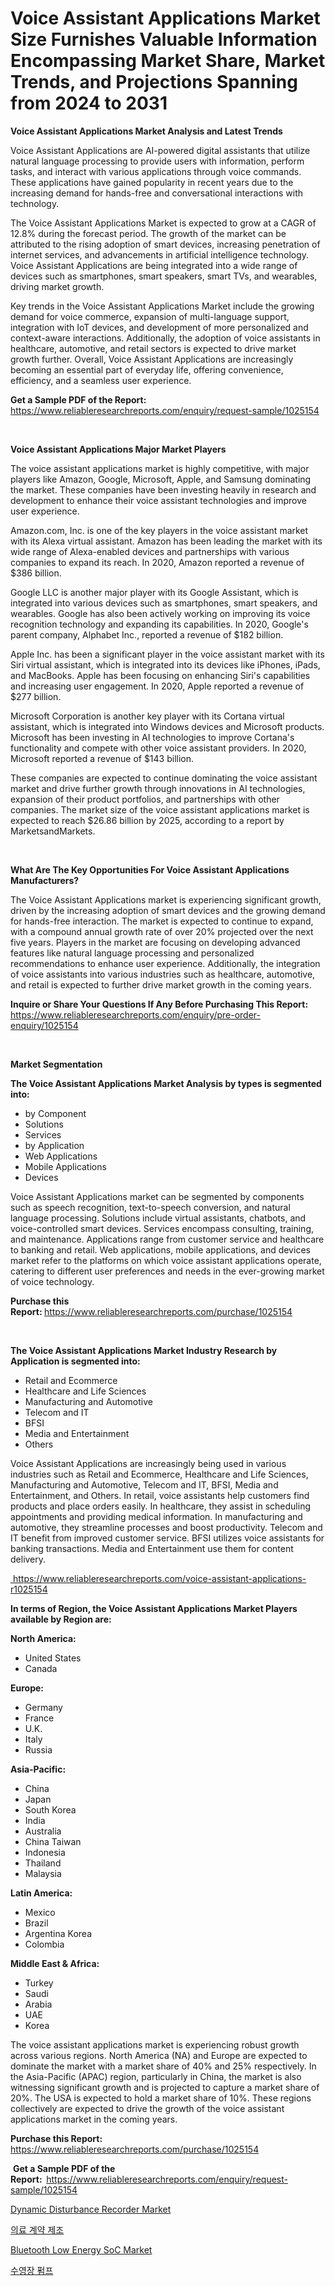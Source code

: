 <p><h1>Voice Assistant Applications Market Size Furnishes Valuable Information Encompassing Market Share, Market Trends, and Projections Spanning from 2024 to 2031</h1></p><p><strong>Voice Assistant Applications Market Analysis and Latest Trends</strong></p>
<p><p>Voice Assistant Applications are AI-powered digital assistants that utilize natural language processing to provide users with information, perform tasks, and interact with various applications through voice commands. These applications have gained popularity in recent years due to the increasing demand for hands-free and conversational interactions with technology.</p><p>The Voice Assistant Applications Market is expected to grow at a CAGR of 12.8% during the forecast period. The growth of the market can be attributed to the rising adoption of smart devices, increasing penetration of internet services, and advancements in artificial intelligence technology. Voice Assistant Applications are being integrated into a wide range of devices such as smartphones, smart speakers, smart TVs, and wearables, driving market growth.</p><p>Key trends in the Voice Assistant Applications Market include the growing demand for voice commerce, expansion of multi-language support, integration with IoT devices, and development of more personalized and context-aware interactions. Additionally, the adoption of voice assistants in healthcare, automotive, and retail sectors is expected to drive market growth further. Overall, Voice Assistant Applications are increasingly becoming an essential part of everyday life, offering convenience, efficiency, and a seamless user experience.</p></p>
<p><strong>Get a Sample PDF of the Report:&nbsp;</strong> <a href="https://www.reliableresearchreports.com/enquiry/request-sample/1025154">https://www.reliableresearchreports.com/enquiry/request-sample/1025154</a></p>
<p>&nbsp;</p>
<p><strong>Voice Assistant Applications Major Market Players</strong></p>
<p><p>The voice assistant applications market is highly competitive, with major players like Amazon, Google, Microsoft, Apple, and Samsung dominating the market. These companies have been investing heavily in research and development to enhance their voice assistant technologies and improve user experience.</p><p>Amazon.com, Inc. is one of the key players in the voice assistant market with its Alexa virtual assistant. Amazon has been leading the market with its wide range of Alexa-enabled devices and partnerships with various companies to expand its reach. In 2020, Amazon reported a revenue of $386 billion.</p><p>Google LLC is another major player with its Google Assistant, which is integrated into various devices such as smartphones, smart speakers, and wearables. Google has also been actively working on improving its voice recognition technology and expanding its capabilities. In 2020, Google's parent company, Alphabet Inc., reported a revenue of $182 billion.</p><p>Apple Inc. has been a significant player in the voice assistant market with its Siri virtual assistant, which is integrated into its devices like iPhones, iPads, and MacBooks. Apple has been focusing on enhancing Siri's capabilities and increasing user engagement. In 2020, Apple reported a revenue of $277 billion.</p><p>Microsoft Corporation is another key player with its Cortana virtual assistant, which is integrated into Windows devices and Microsoft products. Microsoft has been investing in AI technologies to improve Cortana's functionality and compete with other voice assistant providers. In 2020, Microsoft reported a revenue of $143 billion.</p><p>These companies are expected to continue dominating the voice assistant market and drive further growth through innovations in AI technologies, expansion of their product portfolios, and partnerships with other companies. The market size of the voice assistant applications market is expected to reach $26.86 billion by 2025, according to a report by MarketsandMarkets.</p></p>
<p>&nbsp;</p>
<p><strong>What Are The Key Opportunities For Voice Assistant Applications Manufacturers?</strong></p>
<p><p>The Voice Assistant Applications market is experiencing significant growth, driven by the increasing adoption of smart devices and the growing demand for hands-free interaction. The market is expected to continue to expand, with a compound annual growth rate of over 20% projected over the next five years. Players in the market are focusing on developing advanced features like natural language processing and personalized recommendations to enhance user experience. Additionally, the integration of voice assistants into various industries such as healthcare, automotive, and retail is expected to further drive market growth in the coming years.</p></p>
<p><strong>Inquire or Share Your Questions If Any Before Purchasing This Report:</strong> <a href="https://www.reliableresearchreports.com/enquiry/pre-order-enquiry/1025154">https://www.reliableresearchreports.com/enquiry/pre-order-enquiry/1025154</a></p>
<p>&nbsp;</p>
<p><strong>Market Segmentation</strong></p>
<p><strong>The Voice Assistant Applications Market Analysis by types is segmented into:</strong></p>
<p><ul><li>by Component</li><li>Solutions</li><li>Services</li><li>by Application</li><li>Web Applications</li><li>Mobile Applications</li><li>Devices</li></ul></p>
<p><p>Voice Assistant Applications market can be segmented by components such as speech recognition, text-to-speech conversion, and natural language processing. Solutions include virtual assistants, chatbots, and voice-controlled smart devices. Services encompass consulting, training, and maintenance. Applications range from customer service and healthcare to banking and retail. Web applications, mobile applications, and devices market refer to the platforms on which voice assistant applications operate, catering to different user preferences and needs in the ever-growing market of voice technology.</p></p>
<p><strong>Purchase this Report:&nbsp;</strong><a href="https://www.reliableresearchreports.com/purchase/1025154">https://www.reliableresearchreports.com/purchase/1025154</a></p>
<p>&nbsp;</p>
<p><strong>The Voice Assistant Applications Market Industry Research by Application is segmented into:</strong></p>
<p><ul><li>Retail and Ecommerce</li><li>Healthcare and Life Sciences</li><li>Manufacturing and Automotive</li><li>Telecom and IT</li><li>BFSI</li><li>Media and Entertainment</li><li>Others</li></ul></p>
<p><p>Voice Assistant Applications are increasingly being used in various industries such as Retail and Ecommerce, Healthcare and Life Sciences, Manufacturing and Automotive, Telecom and IT, BFSI, Media and Entertainment, and Others. In retail, voice assistants help customers find products and place orders easily. In healthcare, they assist in scheduling appointments and providing medical information. In manufacturing and automotive, they streamline processes and boost productivity. Telecom and IT benefit from improved customer service. BFSI utilizes voice assistants for banking transactions. Media and Entertainment use them for content delivery.</p></p>
<p><a href="https://www.reliableresearchreports.com/voice-assistant-applications-r1025154">&nbsp;https://www.reliableresearchreports.com/voice-assistant-applications-r1025154</a></p>
<p><strong>In terms of Region, the Voice Assistant Applications Market Players available by Region are:</strong></p>
<p>
    <p> <strong> North America: </strong>
        <ul>
            <li>United States</li>
            <li>Canada</li>
        </ul>
        </p> 
    <p> <strong> Europe: </strong>
        <ul>
            <li>Germany</li>
            <li>France</li>
            <li>U.K.</li>
            <li>Italy</li>
            <li>Russia</li>
        </ul>
        </p> 
    <p> <strong> Asia-Pacific: </strong>
        <ul>
            <li>China</li>
            <li>Japan</li>
            <li>South Korea</li>
            <li>India</li>
            <li>Australia</li>
            <li>China Taiwan</li>
            <li>Indonesia</li>
            <li>Thailand</li>
            <li>Malaysia</li>
        </ul>
        </p> 
    <p> <strong> Latin America: </strong>
        <ul>
            <li>Mexico</li>
            <li>Brazil</li>
            <li>Argentina Korea</li>
            <li>Colombia</li>
        </ul>
        </p> 
    <p> <strong> Middle East & Africa: </strong>
        <ul>
            <li>Turkey</li>
            <li>Saudi</li>
            <li>Arabia</li>
            <li>UAE</li>
            <li>Korea</li>
        </ul>
    </p>
    </p>
<p><p>The voice assistant applications market is experiencing robust growth across various regions. North America (NA) and Europe are expected to dominate the market with a market share of 40% and 25% respectively. In the Asia-Pacific (APAC) region, particularly in China, the market is also witnessing significant growth and is projected to capture a market share of 20%. The USA is expected to hold a market share of 10%. These regions collectively are expected to drive the growth of the voice assistant applications market in the coming years.</p></p>
<p><strong>Purchase this Report: </strong><a href="https://www.reliableresearchreports.com/purchase/1025154">https://www.reliableresearchreports.com/purchase/1025154</a></p>
<p>&nbsp;<strong>Get a Sample PDF of the Report:&nbsp;&nbsp;</strong><a href="https://www.reliableresearchreports.com/enquiry/request-sample/1025154">https://www.reliableresearchreports.com/enquiry/request-sample/1025154</a></p>
<p><strong></strong></p>
<p><p><a href="https://www.linkedin.com/pulse/dynamic-disturbance-recorder-market-trends-forecast-competitive-ykfae?trackingId=QSjb7KvWN2IXBV%2BL1OFmDA%3D%3D">Dynamic Disturbance Recorder Market</a></p><p><a href="https://github.com/sammyUltyylrich9067856/Market-Research-Report-List-1/blob/main/384996949732.md">의료 계약 제조</a></p><p><a href="https://www.linkedin.com/pulse/bluetooth-low-energy-soc-market-size-reveals-best-marketing-9sd3e?trackingId=De76pCdMj6nubRPrLbEwDA%3D%3D">Bluetooth Low Energy SoC Market</a></p><p><a href="https://github.com/vsn7qpua81q/Market-Research-Report-List-2/blob/main/813054349733.md">수영장 펌프</a></p></p>